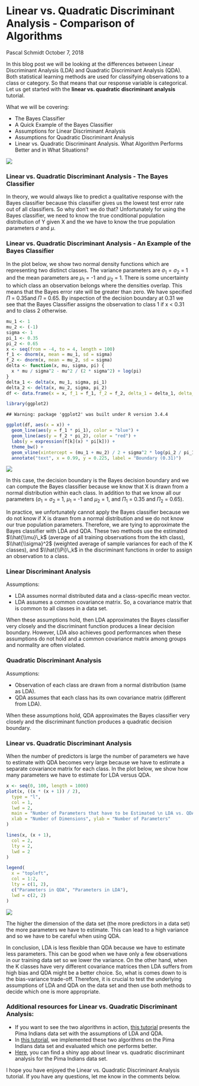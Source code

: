 Linear vs. Quadratic Discriminant Analysis - Comparison of Algorithms
================
Pascal Schmidt
October 7, 2018

In this blog post we will be looking at the differences between Linear Discriminant Analysis (LDA) and Quadratic Discriminant Analysis (QDA). Both statistical learning methods are used for classifying observations to a class or category. So that means that our response variable is categorical. Let us get started with the **linear vs. quadratic discriminant analysis** tutorial.

What we will be covering:

-   The Bayes Classifier
-   A Quick Example of the Bayes Classifier
-   Assumptions for Linear Discriminant Analysis
-   Assumptions for Quadratic Discriminant Analysis
-   Linear vs. Quadratic Discriminant Analysis. What Algorithm Performs Better and in What Situations?

![](figs/LDA_vs_QDA.jpeg)

### Linear vs. Quadratic Discriminant Analysis - The Bayes Classifier

In theory, we would always like to predict a qualitative response with the Bayes classifier because this classifier gives us the lowest test error rate out of all classifiers. So why don’t we do that? Unfortunately for using the Bayes classifier, we need to know the true conditional population distribution of Y given X and the we have to know the true population parameters *σ* and *μ*.

### Linear vs. Quadratic Discriminant Analysis - An Example of the Bayes Classifier

In the plot below, we show two normal density functions which are representing two distinct classes. The variance parameters are *σ*<sub>1</sub> = *σ*<sub>2</sub> = 1 and the mean parameters are *μ*<sub>1</sub> = -1 and *μ*<sub>2</sub> = 1. There is some uncertainty to which class an observation belongs where the densities overlap. This means that the Bayes error rate will be greater than zero. We have specified *Π* = 0.35and *Π* = 0.65. By inspection of the decision boundary at 0.31 we see that the Bayes Classifier assigns the observation to class 1 if x &lt; 0.31 and to class 2 otherwise.

``` r
mu_1 <- 1
mu_2 <- (-1)
sigma <- 1
pi_1 <- 0.35
pi_2 <- 0.65
x <- seq(from = -4, to = 4, length = 100)
f_1 <- dnorm(x, mean = mu_1, sd = sigma)
f_2 <- dnorm(x, mean = mu_2, sd = sigma)
delta <- function(x, mu, sigma, pi) {
  x * mu / sigma^2 - mu^2 / (2 * sigma^2) + log(pi)
}
delta_1 <- delta(x, mu_1, sigma, pi_1)
delta_2 <- delta(x, mu_2, sigma, pi_2)
df <- data.frame(x = x, f_1 = f_1, f_2 = f_2, delta_1 = delta_1, delta_2 = delta_2)
```

``` r
library(ggplot2)
```

    ## Warning: package 'ggplot2' was built under R version 3.4.4

``` r
ggplot(df, aes(x = x)) +
  geom_line(aes(y = f_1 * pi_1), color = "blue") +
  geom_line(aes(y = f_2 * pi_2), color = "red") +
  labs(y = expression(f[k](x) * pi[k])) +
  theme_bw() +
  geom_vline(xintercept = (mu_1 + mu_2) / 2 + sigma^2 * log(pi_2 / pi_1) / (mu_1 - mu_2), linetype = "dotted") +
  annotate("text", x = 0.99, y = 0.225, label = "Boundary (0.31)")
```

![](Linear-vs-Quadratic-Discriminant-Analysis-Comparison-of-Algorithms_files/figure-markdown_github/unnamed-chunk-2-1.png)

In this case, the decision boundary is the Bayes decision boundary and we can compute the Bayes classifier because we know that X is drawn from a normal distribution within each class. In addition to that we know all our parameters (*σ*<sub>1</sub> = *σ*<sub>2</sub> = 1, *μ*<sub>1</sub> = -1 and *μ*<sub>2</sub> = 1, and *Π*<sub>1</sub> = 0.35 and *Π*<sub>2</sub> = 0.65).

In practice, we unfortunately cannot apply the Bayes classifier because we do not know if X is drawn from a normal distribution and we do not know our true population parameters. Therefore, we are tying to approximate the Bayes classifier with LDA and QDA. These two methods use the estimated $\\hat{\\mu}\_k$ (average of all training observations from the kth class), $\\hat{\\sigma}^2$ (weighted average of sample variances for each of the K classes), and $\\hat{\\Pi}\_k$ in the discriminant functions in order to assign an observation to a class.

### Linear Discriminant Analysis

Assumptions:

-   LDA assumes normal distributed data and a class-specific mean vector.
-   LDA assumes a common covariance matrix. So, a covariance matrix that is common to all classes in a data set.

When these assumptions hold, then LDA approximates the Bayes classifier very closely and the discriminant function produces a linear decision boundary. However, LDA also achieves good performances when these assumptions do not hold and a common covariance matrix among groups and normality are often violated.

### Quadratic Discriminant Analysis

Assumptions:

-   Observation of each class are drawn from a normal distribution (same as LDA).
-   QDA assumes that each class has its own covariance matrix (different from LDA).

When these assumptions hold, QDA approximates the Bayes classifier very closely and the discriminant function produces a quadratic decision boundary.

### Linear vs. Quadratic Discriminant Analysis

When the number of predictors is large the number of parameters we have to estimate with QDA becomes very large because we have to estimate a separate covariance matrix for each class. In the plot below, we show how many parameters we have to estimate for LDA versus QDA.

``` r
x <- seq(0, 100, length = 1000)
plot(x, ((x * (x + 1)) / 2),
  type = "l",
  col = 1,
  lwd = 2,
  main = "Number of Parameters that have to be Estimated \n LDA vs. QDA",
  xlab = "Number of Dimensions", ylab = "Number of Parameters"
)

lines(x, (x + 1),
  col = 2,
  lty = 2,
  lwd = 2
)

legend(
  x = "topleft",
  col = 1:2,
  lty = c(1, 2),
  c("Parameters in QDA", "Parameters in LDA"),
  lwd = c(2, 2)
)
```

![](Linear-vs-Quadratic-Discriminant-Analysis-Comparison-of-Algorithms_files/figure-markdown_github/unnamed-chunk-3-1.png)

The higher the dimension of the data set (the more predictors in a data set) the more parameters we have to estimate. This can lead to a high variance and so we have to be careful when using QDA.

In conclusion, LDA is less flexible than QDA because we have to estimate less parameters. This can be good when we have only a few observations in our training data set so we lower the variance. On the other hand, when the K classes have very different covariance matrices then LDA suffers from high bias and QDA might be a better choice. So, what is comes down to is the bias-variance trade-off. Therefore, it is crucial to test the underlying assumptions of LDA and QDA on the data set and then use both methods to decide which one is more appropriate.

### Additional resources for Linear vs. Quadratic Discriminant Analysis:

-   If you want to see the two algorithms in action, [this tutorial](http://thatdatatho.com/2018/02/19/assumption-checking-lda-vs-qda-r-tutorial-2/) presents the Pima Indians data set with the assumptions of LDA and QDA.
-   In [this tutorial](http://thatdatatho.com/2018/04/02/classification-quadratic-vs-linear-discriminant-analysis-pima-indians-data-set/), we implemented these two algorithms on the Pima Indians data set and evaluated which one performs better.
-   [Here](http://thatdatatho.com/2018/04/09/r-shiny-app-discriminant-analysis/), you can find a shiny app about linear vs. quadratic discriminant analysis for the Pima Indians data set.

I hope you have enjoyed the Linear vs. Quadratic Discriminant Analysis tutorial. If you have any questions, let me know in the comments below.
